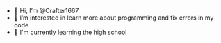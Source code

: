 - 👋 Hi, I’m @Crafter1667
- 👀 I’m interested in learn more about programming and fix errors in my code
- 🌱 I'm currently learning the high school


<!---
Crafter1667/Crafter1667 is a ✨ special ✨ repository because its `README.md` (this file) appears on your GitHub profile.
You can click the Preview link to take a look at your changes.
--->
